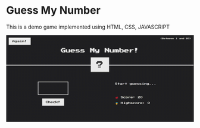 # Guess My Number

This is a demo game implemented using HTML, CSS, JAVASCRIPT

<img src="video/guess-video.gif" alt="Demo of Guess My Number">
